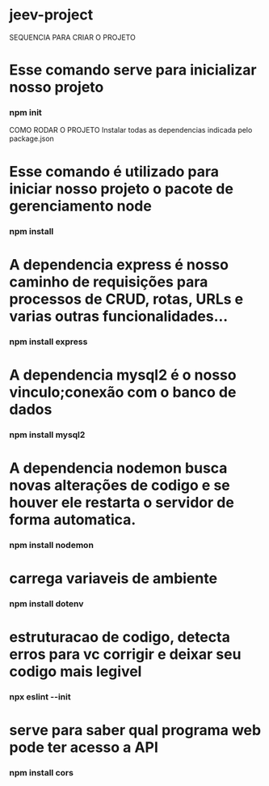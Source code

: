 # jeev-project

SEQUENCIA PARA CRIAR O PROJETO
# Esse comando serve para inicializar nosso projeto
### npm init

COMO RODAR O PROJETO
Instalar todas as dependencias indicada pelo package.json
# Esse comando é utilizado para iniciar nosso projeto o pacote de gerenciamento node
### npm install 

# A dependencia express é nosso caminho de requisições para processos de CRUD, rotas, URLs e varias outras funcionalidades...
### npm install express

# A dependencia mysql2 é o nosso vinculo;conexão com o banco de dados
### npm install mysql2

# A dependencia nodemon busca novas alterações de codigo e se houver ele restarta o servidor de forma automatica.
### npm install nodemon

# carrega variaveis de ambiente
### npm install dotenv

# estruturacao de codigo, detecta erros para vc corrigir e deixar seu codigo mais legivel 
### npx eslint --init

# serve para saber qual programa web pode ter acesso a API 
### npm install cors 


